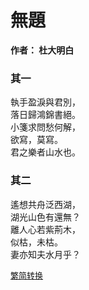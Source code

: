 # 無題

**作者： 杜大明白**

### 其一

執手盈淚與君別，    
落日歸鴻錦書絕。    
小箋求問愁何解，    
欲寫，莫寫。    
君之樂者山水也。    

### 其二

遙想共舟泛西湖，    
湖光山色有還無？    
離人心若紫荊木，    
似枯，未枯。    
妻亦知夫水月乎？    

<font size="2" color="blue">[繁简转换](https://github.com/graycat0918/my-poem/blob/master/poetry/chinese_simplified/no_title.md)</font>

